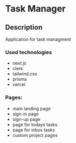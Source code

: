 # Task Manager

## Description
Application for task managment

### Used technologies

- next.js
- clerk
- tailwind.css
- prisma
- vercel

### Pages:

- main landing page
- sign-in page
- sign-up page
- page for todays tasks
- page for inbox tasks
- custom project pages